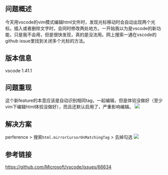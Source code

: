 [//title]:(解决vscode出现两个光标的问题)
[//englishTitle]:(vscode-two-cursors-in-vim-mode)
[//category]:(vscode,vim,problem-solved)
[//tags]:(vscode)
[//createTime]:(2020-01-20)
[//updateTime]:(2020-01-20)
## 问题概述
今天用vscode的vim模式编辑html文件时，发现光标移动时会自动出现两个光标。插入或者删除文字时，会同时修改两处地方。一开始我以为是vscode的新功能，只是我不会用，但是很快发现，真的是没法用。网上搜索一通在vscode的github issue里找到关闭多个光标的方法。

## 版本信息
vscode 1.41.1

## 问题重现
这个新feature的本意应该是自动识别相同tag，一起编辑，但是体验没做好（至少vim下编辑html体验没做好），而且还默认启用了，严重影响编辑。
![](https://cdn.liushiming.cn/img/vscode-multi-cursor-problem.gif)

## 解决方案
perference > 搜索`html.mirrorCursorOnMatchingTag` > 去掉勾选
![](https://cdn.liushiming.cn/img/disable-vscode-mirror-cursor.jpg)


## 参考链接
https://github.com/Microsoft/vscode/issues/66634
